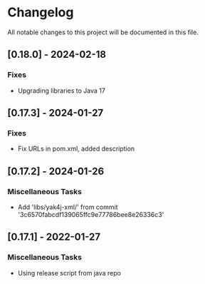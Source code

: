 # Changelog
All notable changes to this project will be documented in this file.

## [0.18.0] - 2024-02-18

### Fixes

* Upgrading libraries to Java 17

## [0.17.3] - 2024-01-27

### Fixes

* Fix URLs in pom.xml, added description

## [0.17.2] - 2024-01-26

### Miscellaneous Tasks

* Add 'libs/yak4j-xml/' from commit '3c6570fabcdf139065ffc9e77786bee8e26336c3'

## [0.17.1] - 2022-01-27

### Miscellaneous Tasks

- Using release script from java repo
